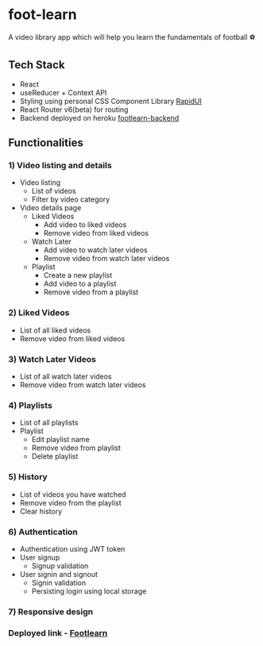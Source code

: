 # foot-learn
A video library app which will help you learn the fundamentals of football ⚽

## Tech Stack 
- React
- useReducer + Context API
- Styling using personal CSS Component Library [RapidUI](https://github.com/RajYeola/Rapid-UI)
- React Router v6(beta) for routing
- Backend deployed on heroku [footlearn-backend](https://github.com/RajYeola/Footlearn-backend)

## Functionalities

### 1) Video listing and details
- Video listing
  - List of videos
  - Filter by video category
- Video details page
  - Liked Videos
    - Add video to liked videos
    - Remove video from liked videos
  - Watch Later
    - Add video to watch later videos
    - Remove video from watch later videos
  - Playlist
    - Create a new playlist
    - Add video to a playlist
    - Remove video from a playlist


### 2) Liked Videos
- List of all liked videos
- Remove video from liked videos

### 3) Watch Later Videos
- List of all watch later videos
- Remove video from watch later videos

### 4) Playlists
- List of all playlists
- Playlist
  - Edit playlist name
  - Remove video from playlist
  - Delete playlist

### 5) History
- List of videos you have watched
- Remove video from the playlist
- Clear history

### 6) Authentication
- Authentication using JWT token
- User signup
  - Signup validation
- User signin and signout
  - Signin validation
  - Persisting login using local storage

### 7) Responsive design

### Deployed link - [Footlearn](https://footlearn.netlify.app/)
